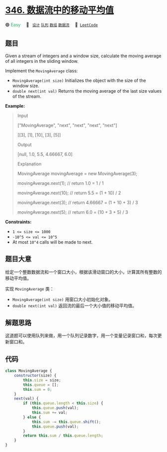 # [346. 数据流中的移动平均值](https://leetcode.com/problems/moving-average-from-data-stream)

🟢 <font color=#15bd66>Easy</font>&emsp; 🔖&ensp; [`设计`](/leetcode/outline/tag/design.md) [`队列`](/leetcode/outline/tag/queue.md) [`数组`](/leetcode/outline/tag/array.md) [`数据流`](/leetcode/outline/tag/data-stream.md)&emsp; 🔗&ensp;[`LeetCode`](https://leetcode.com/problems/moving-average-from-data-stream)

## 题目

Given a stream of integers and a window size, calculate the moving average of all integers in the sliding window.

Implement the `MovingAverage` class:

- `MovingAverage(int size)` Initializes the object with the size of the window size.
- `double next(int val)` Returns the moving average of the last size values of the stream.

**Example:**

> Input
>
> ["MovingAverage", "next", "next", "next", "next"]
>
> [[3], [1], [10], [3], [5]]
>
> Output
>
> [null, 1.0, 5.5, 4.66667, 6.0]
>
> Explanation
>
> MovingAverage movingAverage = new MovingAverage(3);
>
> movingAverage.next(1); // return 1.0 = 1 / 1
>
> movingAverage.next(10); // return 5.5 = (1 + 10) / 2
>
> movingAverage.next(3); // return 4.66667 = (1 + 10 + 3) / 3
>
> movingAverage.next(5); // return 6.0 = (10 + 3 + 5) / 3

**Constraints:**

- `1 <= size <= 1000`
- `-10^5 <= val <= 10^5`
- At most `10^4` calls will be made to next.

## 题目大意

给定一个整数数据流和一个窗口大小，根据该滑动窗口的大小，计算其所有整数的移动平均值。

实现 `MovingAverage` 类：

- `MovingAverage(int size)` 用窗口大小初始化对象。
- `double next(int val)` 返回流的最后一个大小值的移动平均值。

## 解题思路

这道题可以使用队列来做，用一个队列记录数字，用一个变量记录窗口和，每次更新窗口和。

## 代码

```javascript
class MovingAverage {
	constructor(size) {
		this.size = size;
		this.queue = [];
		this.sum = 0;
	}
	next(val) {
		if (this.queue.length < this.size) {
			this.queue.push(val);
			this.sum += val;
		} else {
			this.sum -= this.queue.shift();
			this.queue.push(val);
		}
		return this.sum / this.queue.length;
	}
}
```
